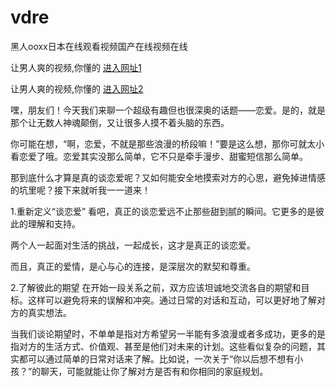 # vdre
黑人ooxx日本在线观看视频国产在线视频在线
                 
让男人爽的视频,你懂的  [进入网址1](https://jaakcc.com/?444)

让男人爽的视频,你懂的  [进入网址2](https://jaamcc.com/?444)


嘿，朋友们！今天我们来聊一个超级有趣但也很深奥的话题——恋爱。是的，就是那个让无数人神魂颠倒，又让很多人摸不着头脑的东西。

你可能在想，“啊，恋爱，不就是那些浪漫的桥段嘛！”要是这么想，那你可就太小看恋爱了哦。恋爱其实没那么简单，它不只是牵手漫步、甜蜜短信那么简单。

那到底什么才算是真的谈恋爱呢？又如何能安全地摸索对方的心思，避免掉进情感的坑里呢？接下来就听我一一道来！


1.重新定义“谈恋爱”
看吧，真正的谈恋爱远不止那些甜到腻的瞬间。它更多的是彼此的理解和支持。

两个人一起面对生活的挑战，一起成长，这才是真正的谈恋爱。

而且，真正的爱情，是心与心的连接，是深层次的默契和尊重。

2.了解彼此的期望
在开始一段关系之前，双方应该坦诚地交流各自的期望和目标。这样可以避免将来的误解和冲突。通过日常的对话和互动，可以更好地了解对方的真实想法。

当我们谈论期望时，不单单是指对方希望另一半能有多浪漫或者多成功，更多的是指对方的生活方式、价值观、甚至是他们对未来的计划。这些看似复杂的问题，其实都可以通过简单的日常对话来了解。比如说，一次关于“你以后想不想有小孩？”的聊天，可能就能让你了解对方是否有和你相同的家庭规划。
